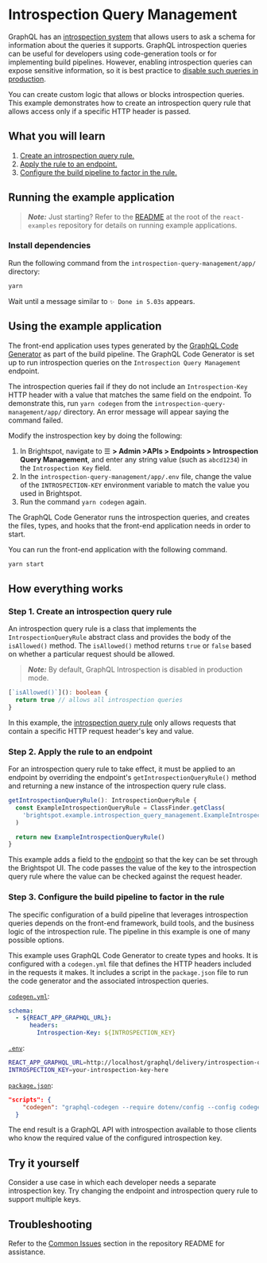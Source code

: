 # Introspection Query Management

GraphQL has an [introspection system](https://graphql.org/learn/introspection) that allows users to ask a schema for information about the queries it supports. GraphQL introspection queries can be useful for developers using code-generation tools or for implementing build pipelines. However, enabling introspection queries can expose sensitive information, so it is best practice to [disable such queries in production](https://www.apollographql.com/blog/graphql/security/why-you-should-disable-graphql-introspection-in-production/).

You can create custom logic that allows or blocks introspection queries. This example demonstrates how to create an introspection query rule that allows access only if a specific HTTP header is passed.

## What you will learn

1. [Create an introspection query rule.](#step-1-create-an-introspection-query-rule)
2. [Apply the rule to an endpoint.](#step-2-apply-the-rule-to-an-endpoint)
3. [Configure the build pipeline to factor in the rule.](#step-3-configure-the-build-pipeline-to-factor-in-the-rule)

## Running the example application

> **_Note:_** Just starting? Refer to the [README](/README.md) at the root of the `react-examples` repository for details on running example applications. 

### Install dependencies

Run the following command from the `introspection-query-management/app/` directory:

```sh
yarn
```

Wait until a message similar to `✨ Done in 5.03s` appears.

## Using the example application

The front-end application uses types generated by the [GraphQL Code Generator](https://www.the-guild.dev/graphql/codegen) as part of the build pipeline. The GraphQL Code Generator is set up to run introspection queries on the `Introspection Query Management` endpoint.

The introspection queries fail if they do not include an `Introspection-Key` HTTP header with a value that matches the same field on the endpoint. To demonstrate this, run `yarn codegen` from the `introspection-query-management/app/` directory. An error message will appear saying the command failed.

Modify the instrospection key by doing the following:

1. In Brightspot, navigate to ☰ **> Admin >APIs > Endpoints > Introspection Query Management**, and enter any string value (such as `abcd1234`) in the `Introspection Key` field. 
1. In the `introspection-query-management/app/.env` file, change the value of the `INTROSPECTION-KEY` environment variable  to match the value you used in Brightspot.
1. Run the command `yarn codegen` again.

The GraphQL Code Generator runs the introspection queries, and creates the files, types, and hooks that the front-end application needs in order to start.

You can run the front-end application with the following command.

```sh
yarn start
```

## How everything works

### Step 1. Create an introspection query rule

An introspection query rule is a class that implements the `IntrospectionQueryRule` abstract class and provides the body of the `isAllowed()` method. The `isAllowed()` method returns `true` or `false` based on whether a particular request should be allowed.

> **_Note:_** By default, GraphQL Introspection is disabled in production mode.

```ts
[`isAllowed()`](): boolean {
  return true // allows all introspection queries
}
```

In this example, the [introspection query rule](./brightspot/src/brightspot/example/introspection_query_management/ExampleIntrospectionQueryRule.ts) only allows requests that contain a specific HTTP request header's key and value.

### Step 2. Apply the rule to an endpoint

For an introspection query rule to take effect, it must be applied to an endpoint by overriding the endpoint's `getIntrospectionQueryRule()` method and returning a new instance of the introspection query rule class.

```ts
getIntrospectionQueryRule(): IntrospectionQueryRule {
  const ExampleIntrospectionQueryRule = ClassFinder.getClass(
    'brightspot.example.introspection_query_management.ExampleIntrospectionQueryRule'
  )

  return new ExampleIntrospectionQueryRule()
}
```

This example adds a field to the [endpoint](./brightspot/src/brightspot/example/introspection_query_management/IntrospectionQueryManagementEndpoint.ts) so that the key can be set through the Brightspot UI. The code passes the value of the key to the introspection query rule where the value can be checked against the request header.

### Step 3. Configure the build pipeline to factor in the rule

The specific configuration of a build pipeline that leverages introspection queries depends on the front-end framework, build tools, and the business logic of the introspection rule. The pipeline in this example is one of many possible options.

This example uses GraphQL Code Generator to create types and hooks. It is configured with a `codegen.yml` file that defines the HTTP headers included in the requests it makes. It includes a script in the `package.json` file to run the code generator and the associated introspection queries.

[`codegen.yml`](./app/codegen.yml):

```yml
schema:
  - ${REACT_APP_GRAPHQL_URL}:
      headers:
        Introspection-Key: ${INTROSPECTION_KEY}
```

[`.env`](./app/.env):

```sh
REACT_APP_GRAPHQL_URL=http://localhost/graphql/delivery/introspection-query-management
INTROSPECTION_KEY=your-introspection-key-here
```

[`package.json`](./app/package.json):

```json
"scripts": {
    "codegen": "graphql-codegen --require dotenv/config --config codegen.yml",
  }
```

The end result is a GraphQL API with introspection available to those clients who know the required value of the configured introspection key.

## Try it yourself

Consider a use case in which each developer needs a separate introspection key. Try changing the endpoint and introspection query rule to support multiple keys.

## Troubleshooting

Refer to the [Common Issues](/README.md) section in the repository README for assistance.

